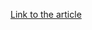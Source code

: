 [Link to the article](https://www.zscaler.com/blogs/security-research/technical-analysis-hijackloader)
